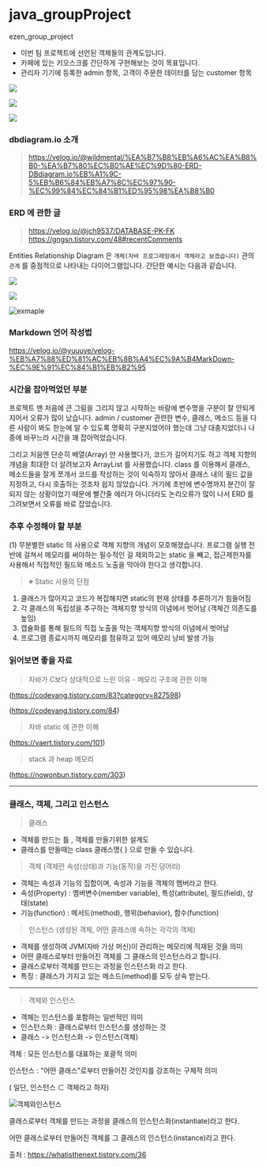 # java_groupProject
ezen_group_project

- 이번 팀 프로젝트에 선언된 객체들의 관계도입니다. 
- 카페에 있는 키오스크를 간단하게 구현해보는 것이 목표입니다.
- 관리자 기기에 등록한 admin 항목, 고객이 주문한 데이터를 담는 customer 항목

![](https://i.imgur.com/eh0Wvfp.jpg)

![](https://i.imgur.com/farfkQ1.png)

![](https://i.imgur.com/3ChaSfs.png)


### dbdiagram.io 소개
> https://velog.io/@wildmental/%EA%B7%B8%EB%A6%AC%EA%B8%B0-%EA%B7%80%EC%B0%AE%EC%9D%80-ERD-DBdiagram.io%EB%A1%9C-5%EB%B6%84%EB%A7%8C%EC%97%90-%EC%99%84%EC%84%B1%ED%95%98%EA%B8%B0

### ERD 에 관한 글 
> https://velog.io/@jch9537/DATABASE-PK-FK
> https://gngsn.tistory.com/48#recentComments

Entities Relationship Diagram 은 `개체(자바 프로그래밍에서 객체라고 보겠습니다)` 관의 `관계` 를 중점적으로 나타내는 다이어그램입니다. 
간단한 예시는 다음과 같습니다. 

![](https://i.imgur.com/VNJgZrO.png)


![](https://i.imgur.com/92nRx4u.png)

![exmaple](https://i.imgur.com/U2sHr09.png)

### Markdown 언어 작성법

https://velog.io/@yuuuye/velog-%EB%A7%88%ED%81%AC%EB%8B%A4%EC%9A%B4MarkDown-%EC%9E%91%EC%84%B1%EB%B2%95


### 시간을 잡아먹었던 부분

프로젝트 맨 처음에 큰 그림을 그리지 않고 시작하는 바람에 변수명을 구분이 잘 안되게 지어서 오류가 많이 났습니다. 
admin / customer 관련한 변수, 클래스, 메소드 등을 다른 사람이 봐도 한눈에 알 수 있도록 명확히 구분지었어야 했는데 그냥 대충지었더니 나중에 바꾸느라 시간을 꽤 잡아먹었습니다. 

그리고 처음엔 단순히 배열(Array) 만 사용했다가, 코드가 길어지기도 하고 객체 지향의 개념을 최대한 더 살려보고자 ArrayList 를 사용했습니다. 
class 를 이용해서 클래스, 메소드들을 잘게 쪼개서 코드를 작성하는 것이 익숙하지 않아서 클래스 내의 필드 값을 지정하고, 다시 호출하는 것조차 쉽지 않았습니다. 거기에 초반에 변수명까지 분간이 잘 되지 않는 상황이었기 때문에 빨간줄 에러가 아니더라도 논리오류가 많이 나서 ERD 를 그려보면서 오류를 바로 잡았습니다. 


### 추후 수정해야 할 부분

(1) 무분별한 static 의 사용으로 객체 지향의 개념이 모호해졌습니다. 프로그램 실행 전반에 걸쳐서 메모리를 써야하는 필수적인 걸 제외하고는 static 을 빼고, 접근제한자를 사용해서 직접적인 필드와 메소드 노출을 막아야 한다고 생각합니다. 

> ※ Static 사용의 단점
1. 클래스가 많아지고 코드가 복잡해지면 static의 현재 상태를 추론하기가 힘들어짐
2. 각 클래스의 독립성을 추구하는 객체지향 방식의 이념에서 벗어남 (객체간 의존도를 높임)
3. 캡슐화를 통해 필드의 직접 노출을 막는 객체지향 방식의 이념에서 벗어남
4. 프로그램 종료시까지 메모리를 점유하고 있어 메모리 낭비 발생 가능

### 읽어보면 좋을 자료 

> 자바가 C보다 상대적으로 느린 이유 - 메모리 구조에 관한 이해 

(https://codevang.tistory.com/83?category=827598)

(https://codevang.tistory.com/84)

> 자바 static 에 관한 이해 

(https://vaert.tistory.com/101)

> stack 과 heap 메모리 

(https://nowonbun.tistory.com/303)

---
### 클래스, 객체, 그리고 인스턴스

> 클래스
- 객체를 만드는 틀 , 객체를 만들기위한 설계도
- 클래스를 만들때는 class 클래스명{  } 으로 만들 수 있습니다.

> 객체  (객체란 속성(상태)과 기능(동작)을 가진 덩어리)
- 객체는 속성과 기능의 집합이며, 속성과 기능을 객체의 멤버라고 한다.
- 속성(Property) : 멤버변수(member variable), 특성(attribute), 필드(field), 상태(state)
- 기능(function) : 메서드(method), 행위(behavior), 함수(function)

> 인스턴스 (생성된 객체, 어떤 클래스에 속하는 각각의 객체)
- 객체를 생성하여 JVM(자바 가상 머신)이 관리하는 메모리에 적재된 것을 의미
- 어떤 클래스로부터 만들어진 객체를 그 클래스의 인스턴스라고 합니다.
- 클래스로부터 객체를 만드는 과정을 인스턴스화 라고 한다.
- 특징 : 클래스가 가지고 있는 메소드(method)를 모두 상속 받는다. 

---
> 객체와 인스턴스
- 객체는 인스턴스를 포함하는 일반적인 의미
- 인스턴스화 : 클래스로부터 인스턴스를 생성하는 것
- 클래스 -> 인스턴스화 -> 인스턴스(객체)

객체 : 모든 인스턴스를 대표하는 포괄적 의미

인스턴스 : "어떤 클래스"로부터 만들어진 것인지를 강조하는 구체적 의미

( 일단, 인스턴스 ⊂ 객체라고 하자)

![객체와인스턴스](https://i.imgur.com/I6qnRqf.jpg)



클래스로부터 객체를 만드는 과정을 클래스의 인스턴스화(instantiate)라고 한다.

어떤 클래스로부터 만들어진 객체를 그 클래스의 인스턴스(instance)라고 한다.

출처 : https://whatisthenext.tistory.com/36
